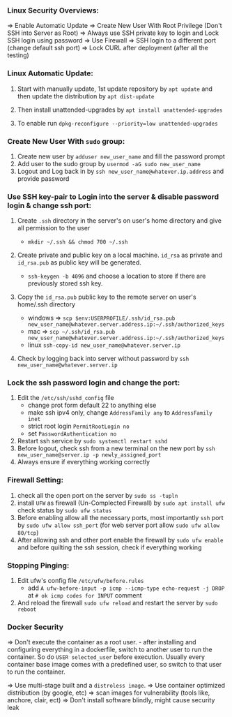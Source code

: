 ### Linux Security Overviews:
=> Enable Automatic Update
=> Create New User With Root Privilege (Don't SSH into Server as Root)
=> Always use SSH private key to login and Lock SSH login using password
=> Use Firewall
=> SSH login to a different port (change default ssh port)
=> Lock CURL after deployment (after all the testing)

### Linux Automatic Update:
1. Start with manually update, 1st update repository by `apt update` and then update the distribution by `apt dist-update`

2. Then install unattended-upgrades by `apt install unattended-upgrades`
3. To enable run `dpkg-reconfigure --priority=low unattended-upgrades`


### Create New User With `sudo` group:
1. Create new user by `adduser new_user_name` and fill the password prompt
2. Add user to the sudo group by `usermod -aG sudo new_user_name`
3. Logout and Log back in by `ssh new_user_name@whatever.ip.address` and provide password

### Use SSH key-pair to Login into the server & disable password login & change ssh port:
1. Create `.ssh` directory in the server's on user's home directory and give all permission to the user
    - `mkdir ~/.ssh && chmod 700 ~/.ssh`

2. Create private and public key on a local machine. `id_rsa` as private and `id_rsa.pub` as public key will be generated.
    - `ssh-keygen -b 4096` and choose a location to store if there are previously stored ssh key.

3. Copy the `id_rsa.pub` public key to the remote server on user's home/.ssh directory
    - windows => `scp $env:USERPROFILE/.ssh/id_rsa.pub new_user_name@whatever.server.address.ip:~/.ssh/authorized_keys`
    - mac => `scp ~/.ssh/id_rsa.pub new_user_name@whatever.server.address.ip:~/.ssh/authorized_keys`
    - linux `ssh-copy-id new_user_name@whatever.server.ip`

4. Check by logging back into server without password by `ssh new_user_name@whatever.server.ip`


### Lock the ssh password login and change the port:
1. Edit the `/etc/ssh/sshd_config` file
    - change prot form default 22 to anything else
    - make ssh ipv4 only, change `AddressFamily any` to `AddressFamily inet`
    - strict root login `PermitRootLogin no`
    - set `PasswordAuthentication no`
2. Restart ssh service by `sudo systemctl restart sshd`
3. Before logout, check ssh from a new terminal on the new port by `ssh new_user_name@server.ip -p newly_assigned_port`
4. Always ensure if everything working correctly

### Firewall Setting:
1. check all the open port on the server by `sudo ss -tupln`
2. install `UFW` as firewall (Un-Complected Firewall) by `sudo apt install ufw` check status by `sudo ufw status`
3. Before enabling allow all the necessary ports, most importantly `ssh` port by `sudo ufw allow ssh_port` (for web server port allow `sudo ufw allow 80/tcp`)
4. After allowing ssh and other port enable the firewall by `sudo ufw enable` and before quilting the ssh session, check if everything working

### Stopping Pinging:
1. Edit ufw's config file `/etc/ufw/before.rules`
    - add `A ufw-before-input -p icmp --icmp-type echo-request -j DROP` at `# ok icmp codes for INPUT` comment
2. And reload the firewall `sudo ufw reload` and restart the server by `sudo reboot`

### Docker Security
=> Don't execute the container as a root user.
    - after installing and configuring everything in a dockerfile, switch to another user to run the container. So do `USER selected_user` before execution. Usually every container base image comes with a predefined user, so switch to that user to run the container.

=> Use multi-stage built and a `distroless image`.
=> Use container optimized distribution (by google, etc)
=> scan images for vulnerability (tools like, anchore, clair, ect)
=> Don't install software blindly, might cause security leak